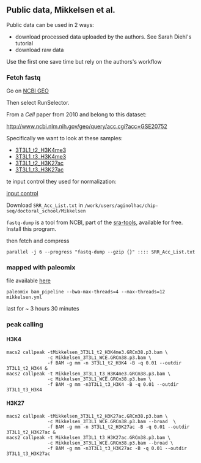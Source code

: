 ## Public data, Mikkelsen et al.

Public data can be used in 2 ways:

* download processed data uploaded by the authors. See Sarah Diehl's tutorial
* download raw data

Use the first one save time but rely on the authors's workflow

### Fetch fastq


Go on [NCBI GEO](http://www.ncbi.nlm.nih.gov/sra?linkname=bioproject_sra_all&from_uid=125035)

Then select RunSelector.

From a _Cell_ paper from 2010 and belong to this dataset:
 
http://www.ncbi.nlm.nih.gov/geo/query/acc.cgi?acc=GSE20752
 
Specifically we want to look at these samples:
 
* [3T3L1_t2_H3K4me3](http://www.ncbi.nlm.nih.gov/geo/query/acc.cgi?acc=GSM535748)
* [3T3L1_t3_H3K4me3](http://www.ncbi.nlm.nih.gov/geo/query/acc.cgi?acc=GSM535755)
* [3T3L1_t2_H3K27ac](http://www.ncbi.nlm.nih.gov/geo/query/acc.cgi?acc=GSM535751) 
* [3T3L1_t3_H3K27ac](http://www.ncbi.nlm.nih.gov/geo/query/acc.cgi?acc=GSM535758)
 
te input control they used for normalization:

[input control](http://www.ncbi.nlm.nih.gov/geo/query/acc.cgi?acc=GSM535740)


Download `SRR_Acc_List.txt` in `/work/users/aginolhac/chip-seq/doctoral_school/Mikkelsen`

`fastq-dump` is a tool from NCBI, part of the [sra-tools](https://github.com/ncbi/sra-tools/wiki/Downloads), available for free. Install this program.

then fetch and compress

`parallel -j 6 --progress "fastq-dump --gzip {}" :::: SRR_Acc_List.txt`

### mapped with paleomix

file available [here](https://github.com/ginolhac/chip-seq/blob/master/mikkelsen.yml)

```
paleomix bam_pipeline --bwa-max-threads=4 --max-threads=12 mikkelsen.yml
```

last for ~ 3 hours 30 minutes


### peak calling

#### H3K4

```
macs2 callpeak -tMikkelsen_3T3L1_t2_H3K4me3.GRCm38.p3.bam \
               -c Mikkelsen_3T3L1_WCE.GRCm38.p3.bam \
               -f BAM -g mm -n 3T3L1_t2_H3K4 -B -q 0.01 --outdir 3T3L1_t2_H3K4 &
macs2 callpeak -t Mikkelsen_3T3L1_t3_H3K4me3.GRCm38.p3.bam \
               -c Mikkelsen_3T3L1_WCE.GRCm38.p3.bam \
               -f BAM -g mm -n3T3L1_t3_H3K4 -B -q 0.01 --outdir 3T3L1_t3_H3K4
```

#### H3K27

```
macs2 callpeak -tMikkelsen_3T3L1_t2_H3K27ac.GRCm38.p3.bam \
               -c Mikkelsen_3T3L1_WCE.GRCm38.p3.bam --broad  \
               -f BAM -g mm -n 3T3L1_t2_H3K27ac -B -q 0.01 --outdir 3T3L1_t2_H3K27ac &
macs2 callpeak -t Mikkelsen_3T3L1_t3_H3K27ac.GRCm38.p3.bam \
               -c Mikkelsen_3T3L1_WCE.GRCm38.p3.bam --broad \
               -f BAM -g mm -n3T3L1_t3_H3K27ac -B -q 0.01 --outdir 3T3L1_t3_H3K27ac
```

